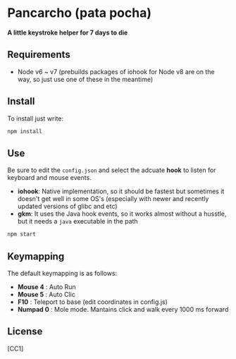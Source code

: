 # Pancarcho (pata pocha)

**A little keystroke helper for 7 days to die**

## Requirements

- Node v6 ~ v7 (prebuilds packages of iohook for Node v8 are on the way, so just use one of these in the meantime)

## Install

To install just write:

```bash
npm install
```

## Use

Be sure to edit the `config.json` and select the adcuate **hook** to listen for keyboard and mouse events.

- **iohook**: Native implementation, so it should be fastest but sometimes it doesn't get well in some OS's (especially with newer and recently updated versions of glibc and etc)
- **gkm**: It uses the Java hook events, so it works almost without a husstle, but it needs a `java` executable in the path

```bash
npm start
```

## Keymapping

The default keymapping is as follows:

- **Mouse 4** : Auto Run
- **Mouse 5** : Auto Clic
- **F10** : Teleport to base (edit coordinates in config.js)
- **Numpad 0** : Mole mode. Mantains click and walk every 1000 ms forward

## License

[CC1]
